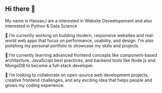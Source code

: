 ## Hi there 👋

My name is Hassan,I am a interested in Website Deveelopement and also interested in Python & Data Science

🔭 I’m currently working on building modern, responsive websites and real-world web apps that focus on performance, usability, and design. I'm also polishing my personal portfolio to showcase my skills and projects.

🌱 I’m currently learning advanced frontend concepts like component-based architecture, JavaScript best practices, and backend tools like Node.js and MongoDB to become a full-stack developer.

👯 I’m looking to collaborate on open-source web development projects, creative frontend challenges, and any exciting idea that helps people and grows my coding experience.

 
<!--
**hasssanop1/hasssanop1** is a ✨ _special_ ✨ repository because its `README.md` (this file) appears on your GitHub profile.

Here are some ideas to get you started:

- 🔭 I’m currently working on ...
- 🌱 I’m currently learning ...
- 👯 I’m looking to collaborate on ...
- 🤔 I’m looking for help with ...
- 💬 Ask me about ...
- 📫 How to reach me: ...
- 😄 Pronouns: ...
- ⚡ Fun fact: ...
-->
